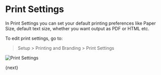 # Print Settings

In Print Settings you can set your default printing preferences like Paper Size, default text size, whether you want output as PDF or HTML etc.

To edit print settings, go to:

> Setup > Printing and Branding > Print Settings

<img class="screenshot" alt="Print Settings" src="/assets/erpnext_docs/assets/img/setup/print/print-settings.png">

{next}
